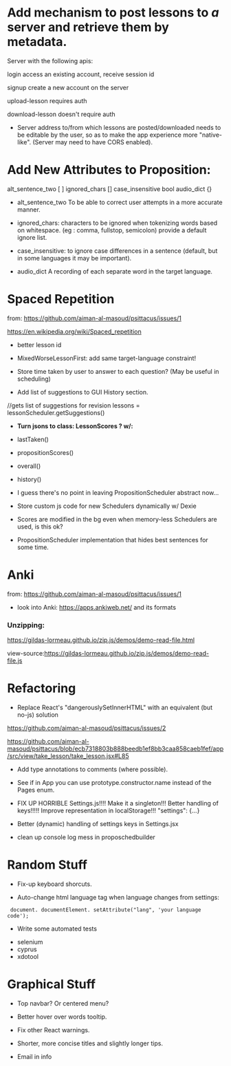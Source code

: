 # Add mechanism to post lessons to *a* server and retrieve them by metadata.

Server with the following apis:

login
access an existing account, receive session id

signup
create a new account on the server

upload-lesson
requires auth

download-lesson
doesn't require auth


* Server address to/from which lessons are posted/downloaded needs to be editable by the user, so as to make the app experience more "native-like". (Server may need to have CORS enabled).

# Add New Attributes to Proposition:

alt_sentence_two [ ]
ignored_chars []
case_insensitive bool
audio_dict {}

* alt_sentence_two
To be able to correct user attempts in a more accurate manner.

* ignored_chars:
characters to be ignored when tokenizing words based on whitespace. (eg : comma, fullstop, semicolon)
provide a default ignore list.

* case_insensitive: to ignore case differences in a sentence (default, but in some languages it may be important).

* audio_dict
A recording of each separate word in the target language.


# Spaced Repetition

from: https://github.com/aiman-al-masoud/psittacus/issues/1

https://en.wikipedia.org/wiki/Spaced_repetition

* better lesson id

* MixedWorseLessonFirst: add same target-language constraint!

* Store time taken by user to answer to each question? (May be useful in scheduling)

* Add list of suggestions to GUI History section.

//gets list of suggestions for revision 
lessons = lessonScheduler.getSuggestions() 

* **Turn jsons to class: LessonScores ? w/:**

* lastTaken()
* propositionScores()
* overall()
* history()


* I guess there's no point in leaving PropositionScheduler abstract now...

* Store custom js code for new Schedulers dynamically w/ Dexie

* Scores are modified in the bg even when memory-less Schedulers are used, is this ok?

* PropositionScheduler implementation that hides best sentences for some time.

# Anki

from: https://github.com/aiman-al-masoud/psittacus/issues/1

* look into Anki: https://apps.ankiweb.net/ and its formats


### Unzipping:

https://gildas-lormeau.github.io/zip.js/demos/demo-read-file.html


view-source:https://gildas-lormeau.github.io/zip.js/demos/demo-read-file.js


# Refactoring

* Replace React's "dangerouslySetInnerHTML" with an equivalent (but no-js) solution

https://github.com/aiman-al-masoud/psittacus/issues/2

https://github.com/aiman-al-masoud/psittacus/blob/ecb7318803b888beedb1ef8bb3caa858caeb1fef/app/src/view/take_lesson/take_lesson.jsx#L85

* Add type annotations to comments (where possible).

* See if in App you can use prototype.constructor.name instead of the Pages enum.

* FIX UP HORRIBLE Settings.js!!!! Make it a singleton!!! Better handling of keys!!!!! Improve representation in localStorage!!! "settings": {...}

* Better (dynamic) handling of settings keys in Settings.jsx

* clean up console log mess in proposchedbuilder

# Random Stuff

* Fix-up keyboard shorcuts.

* Auto-change html language tag when language changes from settings:
```
 document. documentElement. setAttribute("lang", 'your language code');
```

* Write some automated tests
- selenium
- cyprus
- xdotool

# Graphical Stuff

* Top navbar? Or centered menu?

* Better hover over words tooltip.

* Fix other React warnings.

* Shorter, more concise titles and slightly longer tips.

* Email in info 